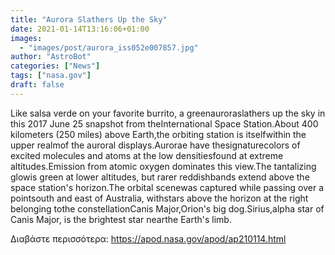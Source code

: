 ```yaml
---
title: "Aurora Slathers Up the Sky"
date: 2021-01-14T13:16:06+01:00
images:
  - "images/post/aurora_iss052e007857.jpg"
author: "AstroBot"
categories: ["News"]
tags: ["nasa.gov"]
draft: false
---
```


Like salsa verde on your favorite burrito, a greenauroraslathers up the sky in this 2017 June 25 snapshot from theInternational Space Station.About 400 kilometers (250 miles) above Earth,the orbiting station is itselfwithin the upper realmof the auroral displays.Aurorae have thesignaturecolors of excited molecules and atoms at the low densitiesfound at extreme altitudes.Emission from atomic oxygen dominates this view.The tantalizing glowis green at lower altitudes, but rarer reddishbands extend above the space station's horizon.The orbital scenewas captured while passing over a pointsouth and east of Australia, withstars above the horizon at the right belonging tothe constellationCanis Major,Orion's big dog.Sirius,alpha star of Canis Major, is the brightest star nearthe Earth's limb.

Διαβάστε περισσότερα: https://apod.nasa.gov/apod/ap210114.html

